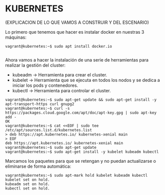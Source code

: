 # KUBERNETES


(EXPLICACION DE LO QUE VAMOS A CONSTRUIR Y DEL ESCENARIO)


Lo primero que tenemos que hacer es instalar docker en nuestras 3 máquinas:

~~~
vagrant@kubernetes:~$ sudo apt install docker.io


~~~

Ahora vamos a hacer la instalación de una serie de herramientas para realizar la gestión del cluster:

- kubeadm -> Herramienta para crear el cluster. 
- kubelet -> Herramienta que se ejecuta en todos los nodos y se dedica a iniciar los pods y contenedores.
- kubectl -> Herramienta para controlar el cluster.

~~~
vagrant@kubernetes:~$ sudo apt-get update && sudo apt-get install -y apt-transport-https curl gnupg2
vagrant@kubernetes:~$ curl -s https://packages.cloud.google.com/apt/doc/apt-key.gpg | sudo apt-key add -
OK
vagrant@kubernetes:~$ cat <<EOF | sudo tee /etc/apt/sources.list.d/kubernetes.list
> deb https://apt.kubernetes.io/ kubernetes-xenial main
> EOF
deb https://apt.kubernetes.io/ kubernetes-xenial main
vagrant@kubernetes:~$ sudo apt-get update
vagrant@kubernetes:~$ sudo apt-get install -y kubelet kubeadm kubectl
~~~

Marcamos los paquetes para que se retengan y no puedan actualizarse o eliminarse de forma automática:

~~~
vagrant@kubernetes:~$ sudo apt-mark hold kubelet kubeadm kubectl
kubelet set on hold.
kubeadm set on hold.
kubectl set on hold.
~~~
